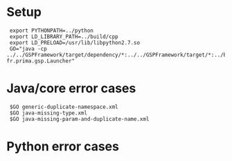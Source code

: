 
# Setup

     export PYTHONPATH=../python
     export LD_LIBRARY_PATH=../build/cpp
     export LD_PRELOAD=/usr/lib/libpython2.7.so
     GO="java -cp  ../../GSPFramework/target/dependency/*:../../GSPFramework/target/*:../build/java/GSPExampleJava.jar fr.prima.gsp.Launcher"    


# Java/core error cases

     $GO generic-duplicate-namespace.xml
     $GO java-missing-type.xml
     $GO java-missing-param-and-duplicate-name.xml


# Python error cases



